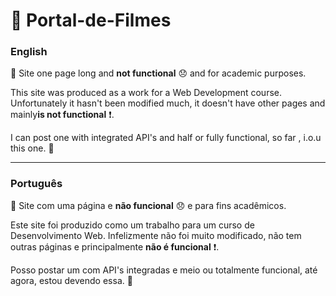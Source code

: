 # :movie_camera: Portal-de-Filmes

### English

:beginner: Site one page long and **not functional** :disappointed: and for academic purposes.

This site was produced as a work for a Web Development course. Unfortunately it hasn't been modified much, it doesn't have other pages and mainly**is not functional** :exclamation:.

I can post one with integrated API's and half or fully functional, so far , i.o.u this one. :eyes:

---


### Português

:beginner: Site com uma página e **não funcional** :disappointed: e para fins acadêmicos.

Este site foi produzido como um trabalho para um curso de Desenvolvimento Web. Infelizmente não foi muito modificado, não tem outras páginas e principalmente **não é funcional** :exclamation:.

Posso postar um com API's integradas e meio ou totalmente funcional, até agora, estou devendo essa. :eyes:
